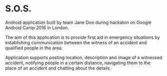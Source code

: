 # S.O.S.
Android application built by team Jane Doe during hackaton on Google Android Camp 2016 in London.

The aim of this application is to provide first aid in emergency situations by establishing communication between the witness of an accident and qualified people in the area.

Application supports posting location, description and image of a witnessed accident, notifying people in a certain distance, navigating them to the place of an accident and chatting about the details.

